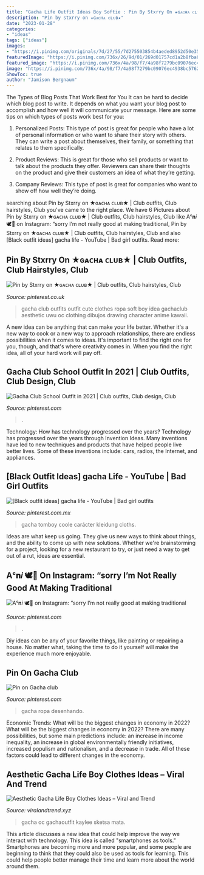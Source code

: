 ```yaml
---
title: "Gacha Life Outfit Ideas Boy Softie : Pin By Stxrry On ★ɢᴀᴄʜᴀ ᴄʟᴜʙ★"
description: "Pin by stxrry on ★ɢᴀᴄʜᴀ ᴄʟᴜʙ★"
date: "2023-01-28"
categories:
- "ideas"
tags: ["ideas"]
images:
- "https://i.pinimg.com/originals/7d/27/55/7d275503854b4aeded8952d50e355ad6.jpg"
featuredImage: "https://i.pinimg.com/736x/26/9d/01/269d01757cd1a2b8fba615b496390930.jpg"
featured_image: "https://i.pinimg.com/736x/4a/98/f7/4a98f7279bc09076ec4938bc57622554.jpg"
image: "https://i.pinimg.com/736x/4a/98/f7/4a98f7279bc09076ec4938bc57622554.jpg"
ShowToc: true
author: "Jamison Bergnaum"
---
```



The Types of Blog Posts That Work Best for You
It can be hard to decide which blog post to write.  It depends on what you want your blog post to accomplish and how well it will communicate your message. Here are some tips on which types of posts work best for you:
1. Personalized Posts: This type of post is great for people who have a lot of personal information or who want to share their story with others. They can write a post about themselves, their family, or something that relates to them specifically.

2. Product Reviews: This is great for those who sell products or want to talk about the products they offer. Reviewers can share their thoughts on the product and give their customers an idea of what they’re getting.

3. Company Reviews: This type of post is great for companies who want to show off how well they’re doing.

	

		
searching about Pin by Stxrry on ★ɢᴀᴄʜᴀ ᴄʟᴜʙ★ | Club outfits, Club hairstyles, Club you've came to the right place. We have 6 Pictures about Pin by Stxrry on ★ɢᴀᴄʜᴀ ᴄʟᴜʙ★ | Club outfits, Club hairstyles, Club like Aᶜ𝐧𝑖 🕊🍋 on Instagram: “sorry I’m not really good at making traditional, Pin by Stxrry on ★ɢᴀᴄʜᴀ ᴄʟᴜʙ★ | Club outfits, Club hairstyles, Club and also [Black outfit ideas] gacha life - YouTube | Bad girl outfits. Read more:
		
    
## Pin By Stxrry On ★ɢᴀᴄʜᴀ ᴄʟᴜʙ★ | Club Outfits, Club Hairstyles, Club

<img loading=lazy src="https://i.pinimg.com/736x/4a/98/f7/4a98f7279bc09076ec4938bc57622554.jpg" onerror="this.onerror=null;this.src='https://tse4.mm.bing.net/th?id=OIP.n-GnnPk0tZJF8KcsQ5Jo_QHaHZ&amp;pid=15.1';" alt="Pin by Stxrry on ★ɢᴀᴄʜᴀ ᴄʟᴜʙ★ | Club outfits, Club hairstyles, Club">

_Source: pinterest.co.uk_

>gacha club outfits outfit cute clothes ropa soft boy idea gachaclub aesthetic uwu oc clothing dibujos drawing character anime kawaii. 

	

A new idea can be anything that can make your life better. Whether it's a new way to cook or a new way to approach relationships, there are endless possibilities when it comes to ideas. It's important to find the right one for you, though, and that's where creativity comes in. When you find the right idea, all of your hard work will pay off.

    
## Gacha Club School Outfit In 2021 | Club Outfits, Club Design, Club

<img loading=lazy src="https://i.pinimg.com/736x/3b/56/5d/3b565d8317c976bb3ae145aa6f435f1e.jpg" onerror="this.onerror=null;this.src='https://tse1.mm.bing.net/th?id=OIP.IM8apUBaNfXWIfHi4XIgOwHaEK&amp;pid=15.1';" alt="Gacha Club School Outfit in 2021 | Club outfits, Club design, Club">

_Source: pinterest.com_

>. 

	

Technology: How has technology progressed over the years?
Technology has progressed over the years through Invention Ideas. Many inventions have led to new techniques and products that have helped people live better lives. Some of these inventions include: cars, radios, the Internet, and appliances.

    
## [Black Outfit Ideas] gacha Life - YouTube | Bad Girl Outfits

<img loading=lazy src="https://i.pinimg.com/736x/a8/4f/72/a84f72011b07d90248c1f3b97fa59c0c.jpg" onerror="this.onerror=null;this.src='https://tse3.mm.bing.net/th?id=OIP.tXSAkVGlCLROhfEj4-N1GgHaFj&amp;pid=15.1';" alt="[Black outfit ideas] gacha life - YouTube | Bad girl outfits">

_Source: pinterest.com.mx_

>gacha tomboy coole carácter kleidung cloths. 

	

Ideas are what keep us going. They give us new ways to think about things, and the ability to come up with new solutions. Whether we're brainstorming for a project, looking for a new restaurant to try, or just need a way to get out of a rut, ideas are essential.

    
## Aᶜ𝐧𝑖 🕊🍋 On Instagram: “sorry I’m Not Really Good At Making Traditional

<img loading=lazy src="https://i.pinimg.com/736x/f7/e2/ca/f7e2ca45715e57e6995971ce164b4bfe.jpg" onerror="this.onerror=null;this.src='https://tse1.mm.bing.net/th?id=OIP.TSXxkNNM1Gs5lZLHOlvO1wHaHa&amp;pid=15.1';" alt="Aᶜ𝐧𝑖 🕊🍋 on Instagram: “sorry I’m not really good at making traditional">

_Source: pinterest.com_

>. 

	

Diy ideas can be any of your favorite things, like painting or repairing a house. No matter what, taking the time to do it yourself will make the experience much more enjoyable.

    
## Pin On Gacha Club

<img loading=lazy src="https://i.pinimg.com/originals/7d/27/55/7d275503854b4aeded8952d50e355ad6.jpg" onerror="this.onerror=null;this.src='https://tse1.mm.bing.net/th?id=OIP.HcF_QRSClCLenba7ja3biwHaHi&amp;pid=15.1';" alt="Pin on Gacha club">

_Source: pinterest.com_

>gacha ropa desenhando. 

	

Economic Trends: What will be the biggest changes in economy in 2022?
What will be the biggest changes in economy in 2022? There are many possibilities, but some main predictions include: an increase in income inequality, an increase in global environmentally friendly initiatives, increased populism and nationalism, and a decrease in trade. All of these factors could lead to different changes in the economy.

    
## Aesthetic Gacha Life Boy Clothes Ideas – Viral And Trend

<img loading=lazy src="https://i.pinimg.com/736x/26/9d/01/269d01757cd1a2b8fba615b496390930.jpg" onerror="this.onerror=null;this.src='https://tse1.mm.bing.net/th?id=OIP.mK_soqZqDdbYjT_SAY6HjAHaHC&amp;pid=15.1';" alt="Aesthetic Gacha Life Boy Clothes Ideas – Viral and Trend">

_Source: viralandtrend.xyz_

>gacha oc gachaoutfit kaylee sketsa mata. 

	

This article discusses a new idea that could help improve the way we interact with technology. This idea is called "smartphones as tools." Smartphones are becoming more and more popular, and some people are beginning to think that they could also be used as tools for learning. This could help people better manage their time and learn more about the world around them.


